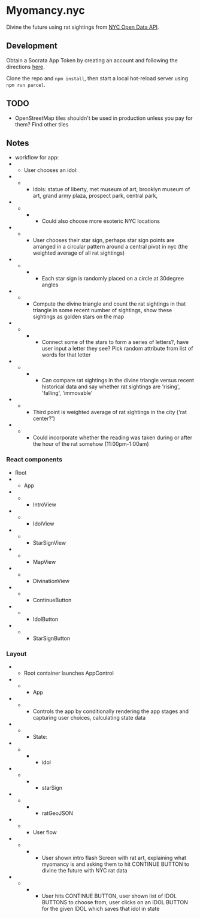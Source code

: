 # Myomancy.nyc

Divine the future using rat sightings from [NYC Open Data API](https://dev.socrata.com/foundry/data.cityofnewyork.us/3q43-55fe).

## Development

Obtain a Socrata App Token by creating an account and following the directions [here](https://dev.socrata.com/foundry/data.cityofnewyork.us/3q43-55fe).

Clone the repo and `npm install`, then start a local hot-reload server using `npm run parcel`.

## TODO
- OpenStreetMap tiles shouldn't be used in production unless you pay for them? Find other tiles

## Notes
- workflow for app:
- - User chooses an idol:
- - - Idols: statue of liberty, met museum of art, brooklyn museum of art, grand army plaza, prospect park, central park,
- - - - Could also choose more esoteric NYC locations
- - - User chooses their star sign, perhaps star sign points are arranged in a circular pattern around a central pivot in nyc (the weighted average of all rat sightings)
- - - - Each star sign is randomly placed on a circle at 30degree angles
- - - Compute the divine triangle and count the rat sightings in that triangle in some recent number of sightings, show these sightings as golden stars on the map
- - - - Connect some of the stars to form a series of letters?, have user input a letter they see? Pick random attribute from list of words for that letter
- - - - Can compare rat sightings in the divine triangle versus recent historical data and say whether rat sightings are 'rising', 'falling', 'immovable'
- - - Third point is weighted average of rat sightings in the city ('rat center?')
- - - Could incorporate whether the reading was taken during or after the hour of the rat somehow (11:00pm-1:00am)

### React components
- Root
- - App
- - - IntroView
- - - IdolView
- - - StarSignView
- - - MapView
- - - DivinationView
- - - ContinueButton
- - - IdolButton
- - - StarSignButton

### Layout
- - Root container launches AppControl
- - - App
- - - Controls the app by conditionally rendering the app stages and capturing user choices, calculating state data
- - - State:
- - - - idol
- - - - starSign
- - - - ratGeoJSON
- - - User flow
- - - - User shown intro flash Screen with rat art, explaining what myomancy is and asking them to hit CONTINUE BUTTON to divine the future with NYC rat data
- - - - User hits CONTINUE BUTTON, user shown list of IDOL BUTTONS to choose from, user clicks on an IDOL BUTTON for the given IDOL which saves that idol in state
